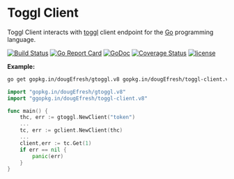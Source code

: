 # Toggl Client
 
 Toggl Client interacts with [toggl](https://github.com/toggl/toggl_api_docs) client endpoint for the [Go](http://www.golang.org/) programming language.
 
[![Build Status](https://travis-ci.org/dougEfresh/toggl-client.svg?branch=master)](https://travis-ci.org/dougEfresh/toggl-client)
[![Go Report Card](https://goreportcard.com/badge/github.com/dougEfresh/toggl-client)](https://goreportcard.com/report/github.com/dougEfresh/toggl-client)
[![GoDoc](https://godoc.org/github.com/dougEfresh/toggl-client?status.svg)](https://godoc.org/github.com/dougEfresh/toggl-client)
[![Coverage Status](https://coveralls.io/repos/github/dougEfresh/toggl-client/badge.svg?branch=master)](https://coveralls.io/github/dougEfresh/toggl-client?branch=master)
[![license](http://img.shields.io/badge/license-MIT-red.svg?style=flat)](https://raw.githubusercontent.com/dougEfresh/toggl-client/master/LICENSE)

**Example:**

```sh
go get gopkg.in/dougEfresh/gtoggl.v8 gopkg.in/dougEfresh/toggl-client.v8
```


```go
import "gopkg.in/dougEfresh/gtoggl.v8"
import "ggopkg.in/dougEfresh/toggl-client.v8"

func main() {
	thc, err := gtoggl.NewClient("token")
	...
	tc, err := gclient.NewClient(thc)
	...
	client,err := tc.Get(1)
	if err == nil {
		panic(err)
	}
}
```